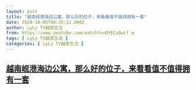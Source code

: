 ```yaml
---
layout: post
title: "越南岘港海边公寓，那么好的位子，来看看值不值得拥有一套"
date: 2020-10-05T00:35:11.000Z
author: LyLy TV越南生活
from: https://www.youtube.com/watch?v=DYECz0wcf_w
tags: [ LyLy TV越南生活 ]
categories: [ LyLy TV越南生活 ]
---
```

<!--1601858111000-->
[越南岘港海边公寓，那么好的位子，来看看值不值得拥有一套](https://www.youtube.com/watch?v=DYECz0wcf_w)
------

<div>

</div>
